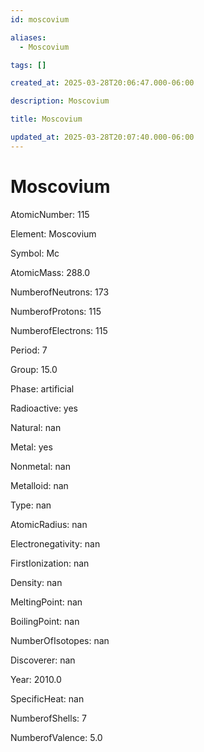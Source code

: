 ```yaml
---
id: moscovium

aliases:
  - Moscovium

tags: []

created_at: 2025-03-28T20:06:47.000-06:00

description: Moscovium

title: Moscovium

updated_at: 2025-03-28T20:07:40.000-06:00
---
```


# Moscovium

AtomicNumber: 115

Element: Moscovium

Symbol: Mc

AtomicMass: 288.0

NumberofNeutrons: 173

NumberofProtons: 115

NumberofElectrons: 115

Period: 7

Group: 15.0

Phase: artificial

Radioactive: yes

Natural: nan

Metal: yes

Nonmetal: nan

Metalloid: nan

Type: nan

AtomicRadius: nan

Electronegativity: nan

FirstIonization: nan

Density: nan

MeltingPoint: nan

BoilingPoint: nan

NumberOfIsotopes: nan

Discoverer: nan

Year: 2010.0

SpecificHeat: nan

NumberofShells: 7

NumberofValence: 5.0
